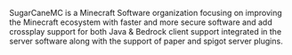 SugarCaneMC is a Minecraft Software organization focusing on improving the Minecraft ecosystem with faster and more secure software and
add crossplay support for both Java & Bedrock client support integrated in the server software
along with the support of paper and spigot server plugins.
